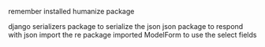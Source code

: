remember installed humanize package

django serializers package to serialize the json
json package to respond with json
import the re package
imported ModelForm to use the select fields